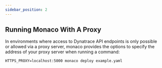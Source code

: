 ```yaml
---
sidebar_position: 2
---
```


## Running Monaco With A Proxy

In environments where access to Dynatrace API endpoints is only possible or allowed via a proxy server, monaco provides the options to specify the address of your proxy server when running a command:

```shell title="shell"
HTTPS_PROXY=localhost:5000 monaco deploy example.yaml 
```
